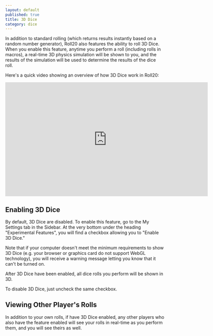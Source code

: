 ```yaml
---
layout: default
published: true
title: 3D Dice
category: dice
---
```


In addition to standard rolling (which returns results instantly based on a random number generator), Roll20 also features the ability to roll 3D Dice. When you enable this feature, anytime you perform a roll (including rolls in macros), a real-time 3D physics simulation will be shown to you, and the results of the simulation will be used to determine the results of the dice roll.

Here's a quick video showing an overview of how 3D Dice work in Roll20:

<iframe width="640" height="360" src="http://www.youtube.com/embed/TeRgO1cxEX0?rel=0" frameborder="0" allowfullscreen></iframe>

## Enabling 3D Dice

By default, 3D Dice are disabled. To enable this feature, go to the My Settings tab in the Sidebar. At the very bottom under the heading "Experimental Features", you will find a checkbox allowing you to "Enable 3D Dice." 

Note that if your computer doesn't meet the minimum requirements to show 3D Dice (e.g. your browser or graphics card do not support WebGL technology), you will receive a warning message letting you know that it can't be turned on.

After 3D Dice have been enabled, all dice rolls you perform will be shown in 3D.

To disable 3D Dice, just uncheck the same checkbox.

## Viewing Other Player's Rolls

In addition to your own rolls, if have 3D Dice enabled, any other players who also have the feature enabled will see your rolls in real-time as you perform them, and you will see theirs as well.
